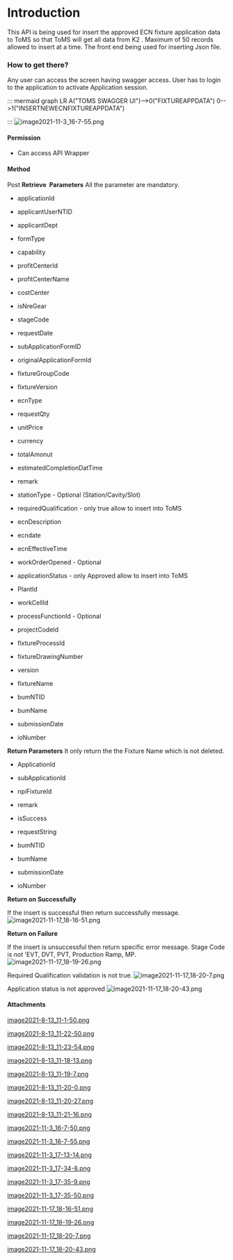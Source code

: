 # Introduction

This API is being used for insert the approved ECN fixture application data to ToMS so that ToMS will get all data from K2
. Maximum of 50 records allowed to insert at a time. The front end being used for inserting Json file.


### How to get there?


Any user can access the screen having swagger access. User has to login to the application to activate Application session.

::: mermaid
graph LR
A("TOMS SWAGGER UI")-->0("FIXTUREAPPDATA")
0-->1("INSERTNEWECNFIXTUREAPPDATA")

:::
![image2021-11-3_16-7-55.png](/.attachments/102040537.png)





#### **Permission** 



- Can access API Wrapper



#### **Method** 


Post
**Retrieve  Parameters** 
All the parameter are mandatory.

- applicationId


- applicantUserNTID


- applicantDept


- formType


- capability


- profitCenterId


- profitCenterName


- costCenter


- isNreGear


- stageCode


- requestDate


- subApplicationFormID


- originalApplicationFormId


- fixtureGroupCode


- fixtureVersion


- ecnType


- requestQty


- unitPrice


- currency


- totalAmonut


- estimatedCompletionDatTime


- remark


- stationType - Optional (Station/Cavity/Slot)


- requiredQualification - only true allow to insert into ToMS


- ecnDescription


- ecndate


- ecnEffectiveTime

- workOrderOpened - Optional


- applicationStatus - only Approved allow to insert into ToMS


- PlantId


- workCellId


- processFunctionId - Optional


- projectCodeId


- fixtureProcessId


- fixtureDrawingNumber


- version


- fixtureName


- bumNTID


- bumName


- submissionDate


- ioNumber

**Return Parameters** 
It only return the the Fixture Name which is not deleted. 

- ApplicationId

- subApplicationId

- npiFixtureId

- remark

- isSuccess

- requestString

- bumNTID

- bumName

- submissionDate

- ioNumber


**Return on Successfully** 

If the insert is successful then return successfully message.![image2021-11-17_18-16-51.png](/.attachments/103252088.png)


**Return on Failure** 

If the insert is unsuccessful then return specific error message.
Stage Code is not 'EVT, DVT, PVT, Production Ramp, MP.
![image2021-11-17_18-19-26.png](/.attachments/103252089.png)


Required Qualification validation is not true.
![image2021-11-17_18-20-7.png](/.attachments/103252090.png)


Application status is not approved
![image2021-11-17_18-20-43.png](/.attachments/103252091.png)




#### Attachments

[image2021-8-13_11-1-50.png](/.attachments/102040528.png)
[image2021-8-13_11-22-50.png](/.attachments/102040529.png)
[image2021-8-13_11-23-54.png](/.attachments/102040530.png)
[image2021-8-13_11-18-13.png](/.attachments/102040531.png)
[image2021-8-13_11-19-7.png](/.attachments/102040532.png)
[image2021-8-13_11-20-0.png](/.attachments/102040533.png)
[image2021-8-13_11-20-27.png](/.attachments/102040534.png)
[image2021-8-13_11-21-16.png](/.attachments/102040535.png)
[image2021-11-3_16-7-50.png](/.attachments/102040536.png)
[image2021-11-3_16-7-55.png](/.attachments/102040537.png)
[image2021-11-3_17-13-14.png](/.attachments/102040539.png)
[image2021-11-3_17-34-8.png](/.attachments/102040545.png)
[image2021-11-3_17-35-9.png](/.attachments/102040547.png)
[image2021-11-3_17-35-50.png](/.attachments/102040548.png)
[image2021-11-17_18-16-51.png](/.attachments/103252088.png)
[image2021-11-17_18-19-26.png](/.attachments/103252089.png)
[image2021-11-17_18-20-7.png](/.attachments/103252090.png)
[image2021-11-17_18-20-43.png](/.attachments/103252091.png)
